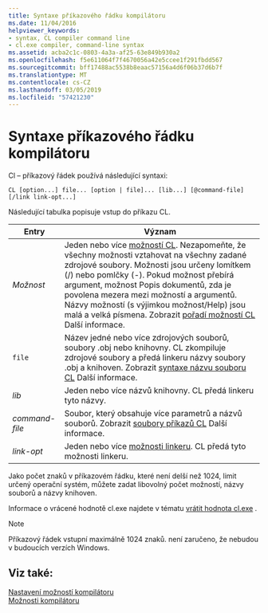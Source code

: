 ```yaml
---
title: Syntaxe příkazového řádku kompilátoru
ms.date: 11/04/2016
helpviewer_keywords:
- syntax, CL compiler command line
- cl.exe compiler, command-line syntax
ms.assetid: acba2c1c-0803-4a3a-af25-63e849b930a2
ms.openlocfilehash: f5e611064f7f4670056a42e5ccee1f291fbdd567
ms.sourcegitcommit: bff17488ac5538b8eaac57156a4d6f06b37d6b7f
ms.translationtype: MT
ms.contentlocale: cs-CZ
ms.lasthandoff: 03/05/2019
ms.locfileid: "57421230"
---
```

# <a name="compiler-command-line-syntax"></a>Syntaxe příkazového řádku kompilátoru

Cl – příkazový řádek používá následující syntaxi:

```
CL [option...] file... [option | file]... [lib...] [@command-file] [/link link-opt...]
```

Následující tabulka popisuje vstup do příkazu CL.

|Entry|Význam|
|-----------|-------------|
|*Možnost*|Jeden nebo více [možností CL](../../build/reference/compiler-options.md). Nezapomeňte, že všechny možnosti vztahovat na všechny zadané zdrojové soubory. Možnosti jsou určeny lomítkem (/) nebo pomlčky (-). Pokud možnost přebírá argument, možnost Popis dokumentů, zda je povolena mezera mezi možností a argumentů. Názvy možností (s výjimkou možnost/Help) jsou malá a velká písmena. Zobrazit [pořadí možností CL](../../build/reference/order-of-cl-options.md) Další informace.|
|`file`|Název jedné nebo více zdrojových souborů, soubory .obj nebo knihovny. CL zkompiluje zdrojové soubory a předá linkeru názvy soubory .obj a knihoven. Zobrazit [syntaxe názvu souboru CL](../../build/reference/cl-filename-syntax.md) Další informace.|
|*lib*|Jeden nebo více názvů knihovny. CL předá linkeru tyto názvy.|
|*command-file*|Soubor, který obsahuje více parametrů a názvů souborů. Zobrazit [soubory příkazů CL](../../build/reference/cl-command-files.md) Další informace.|
|*link-opt*|Jeden nebo více [možnosti linkeru](../../build/reference/linker-options.md). CL předá tyto možnosti linkeru.|

Jako počet znaků v příkazovém řádku, které není delší než 1024, limit určený operační systém, můžete zadat libovolný počet možností, názvy souborů a názvy knihoven.

Informace o vrácené hodnotě cl.exe najdete v tématu [vrátit hodnota cl.exe](../../build/reference/return-value-of-cl-exe.md) .

> [!NOTE]
>  Příkazový řádek vstupní maximálně 1024 znaků. není zaručeno, že nebudou v budoucích verzích Windows.

## <a name="see-also"></a>Viz také:

[Nastavení možností kompilátoru](../../build/reference/setting-compiler-options.md)<br/>
[Možnosti kompilátoru](../../build/reference/compiler-options.md)
